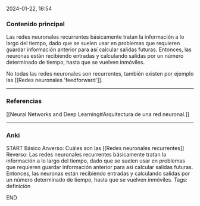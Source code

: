 2024-01-22, 16:54
### Contenido principal

Las redes neuronales recurrentes básicamente tratan la información a lo largo del tiempo, dado que se suelen usar en problemas que requieren guardar información anterior para así calcular salidas futuras. Entonces, las neuronas están recibiendo entradas y calculando salidas por un número determinado de tiempo, hasta que se vuelven inmóviles. 

No todas las redes neuronales son recurrentes, también existen por ejemplo las [[Redes neuronales 'feedforward']].

--- 
### Referencias

[[Neural Networks and Deep Learning#Arquitectura de una red neuronal.]]

---
### Anki

START
Básico
Anverso: Cuáles son las [[Redes neuronales recurrentes]]
Reverso: Las redes neuronales recurrentes básicamente tratan la información a lo largo del tiempo, dado que se suelen usar en problemas que requieren guardar información anterior para así calcular salidas futuras. Entonces, las neuronas están recibiendo entradas y calculando salidas por un número determinado de tiempo, hasta que se vuelven inmóviles. 
Tags: definición
<!--ID: 1705939839057-->
END